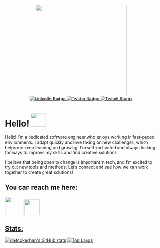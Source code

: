 <div id="header" align="center">
  <img src="https://media1.giphy.com/media/ao9DUiTKH60XS/giphy.gif?cid=ecf05e472oosxchpsljlcuupmknl2nfun1m69wt171u52e4q&rid=giphy.gif&ct=s" height="300">
</div>

<div id="badges" align="center">
  <a href="https://www.linkedin.com/in/habiba-sameh/">
    <img src="https://img.shields.io/badge/LinkedIn-darkblue?style=for-the-badge&logo=linkedin&logoColor=white" alt="LinkedIn Badge"/>
  </a>
  <a href="https://twitter.com/dietcokechan">
    <img src="https://img.shields.io/badge/Twitter-blue?style=for-the-badge&logo=twitter&logoColor=white" alt="Twitter Badge"/>
  </a>
    <a href="https://www.twitch.tv/dietcokechan">
    <img src="https://img.shields.io/badge/Twitch-blueviolet?&logo=twitch&style=for-the-badge&logoColor=white" alt="Twitch Badge"/>
  </a><br>
  <img src="https://komarev.com/ghpvc/?username=dietcokechan&style=flat-square&color=yellow" alt=""/>
</div>
<h1>
  Hello!
  <img src="https://media4.giphy.com/media/jUQnMvjMiKdgVblLrX/giphy.gif?cid=ecf05e47vrrst0bp4q62qmfci3kdnk6nwtzt0voxhkeotclu&rid=giphy.gif&ct=s" width="50px" height="45px"/>
</h1>

Hello! I’m a dedicated software engineer who enjoys working in fast-paced environments. I adapt quickly and love taking on new challenges, which helps me keep learning and growing. I’m self-motivated and always looking for ways to improve my skills and find creative solutions.

I believe that being open to change is important in tech, and I’m excited to try out new tools and methods. Let’s connect and see how we can work together to create great solutions!

## You can reach me here:
<a href="mailto:habibasamehmosa@gmail.com"><img src="https://user-images.githubusercontent.com/68277372/168045856-4c9d41cc-e687-49db-882a-9282509b2700.png" width="60" height="60"></a>
<a href="https://www.linkedin.com/in/habiba-sameh/"><img src="https://cdn-icons-png.flaticon.com/512/1383/1383262.png" width="50" height="50"></a>

## [Stats:](https://github.com/anuraghazra/github-readme-stats)
[![dietcokechan's GitHub stats](https://github-readme-stats-sigma-five.vercel.app/api?username=dietcokechan&theme=midnight-purple&show_icons=true&count_private=true)](https://github.com/anuraghazra/github-readme-stats)
[![Top Langs](https://github-readme-stats.vercel.app/api/top-langs/?username=dietcokechan&theme=midnight-purple&layout=compact&langs_count=6&hide_progress=false)](https://github.com/anuraghazra/github-readme-stats) 
